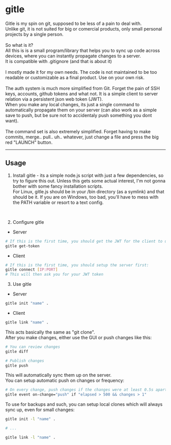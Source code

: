 # gitle
Gitle is my spin on git, supposed to be less of a pain to deal with.<br>
Unlike git, it is not suited for big or comercial products, only small personal projects by a single person.<br><br>
So what is it?<br>
All this is is a small program/library that helps you to sync up code across devices, where you can instantly propagate changes to a server.<br>
It is compatible with .gitignore (and that is about it)<br><br>
I mostly made it for my own needs. The code is not maintained to be too readable or customizable as a final product. Use on your own risk.
<br><br>
The auth system is much more simplified from Git. Forget the pain of SSH keys, accounts, github tokens and what not. It is a simple client to server relation via a persistent json web token (JWT).<br>
When you make any local changes, its just a single command to automatically propagate them on your server (can also work as a simple save to push, but be sure not to accidentaly push something you dont want).<br><br>
The command set is also extremely simplified. Forget having to make commits, merge.. pull.. uh.. whatever, just change a file and press the big red "LAUNCH" button.
<hr>

## Usage
1) Install gitle - its a simple node.js script with just a few dependencies, so try to figure this out. Unless this gets some actual interest, I'm not gonna bother with some fancy installation scripts.<br>For Linux, gitle.js should be in your /bin directory (as a symlink) and that should be it. If you are on Windows, too bad, you'll have to mess with the PATH variable or resort to a text config.<br>
<br>

2) Configure gitle

- Server
```sh
# If this is the first time, you should get the JWT for the client to use:
gitle get-token
```

- Client
```sh
# If this is the first time, you should setup the server first:
gitle connect [IP:PORT]
# This will then ask you for your JWT token
```

3) Use gitle

- Server
```sh
gitle init "name" .
```

- Client
```sh
gitle link "name" .
```
This acts basically the same as "git clone".<br>
After you make changes, either use the GUI or push changes like this:
```sh
# You can review changes
gitle diff

# Publish changes
gitle push
```
This will automatically sync them up on the server. <br>
You can setup automatic push on changes or frequency:
```sh
# On every change, push changes if the changes were at least 0.5s apart and more than one thing changed
gitle event on-change="push" if "elapsed > 500 && changes > 1"
```
To use for backups and such, you can setup local clones which will always sync up, even for small changes:
```sh
gitle init -l "name" .

# ...

gitle link -l "name" .
```
